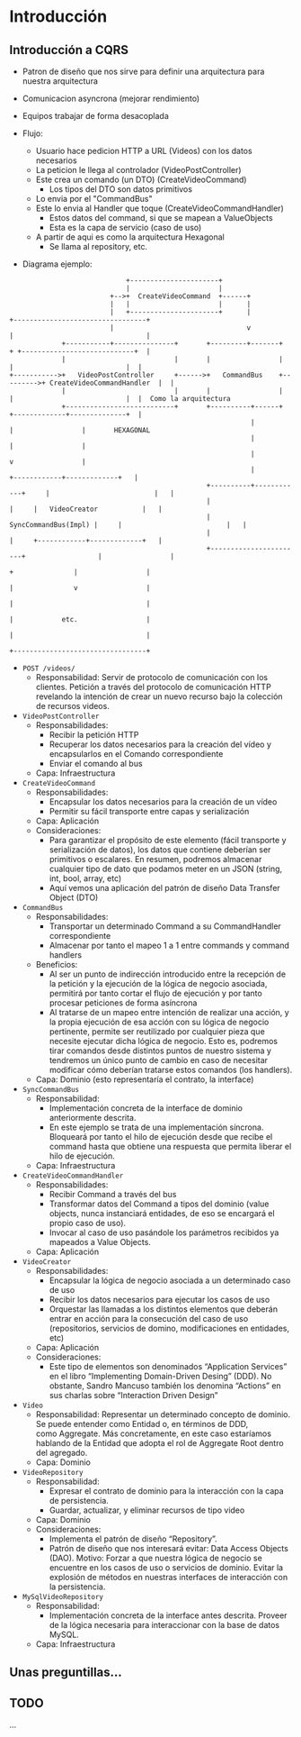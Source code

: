 # Introducción

## Introducción a CQRS

* Patron de diseño que nos sirve para definir una arquitectura para nuestra arquitectura
* Comunicacion asyncrona (mejorar rendimiento)
* Equipos trabajar de forma desacoplada
* Flujo:
  * Usuario hace pedicion HTTP a URL (Videos) con los datos necesarios
  * La peticion le llega al controlador (VideoPostController)
  * Este crea un comando (un DTO) (CreateVideoCommand)
    * Los tipos del DTO son datos primitivos
  * Lo envia por el "CommandBus"
  * Este lo envia al Handler que toque (CreateVideoCommandHandler)
    *  Estos datos del command, si que se mapean a ValueObjects
    * Esta es la capa de servicio (caso de uso)
  * A partir de aqui es como la arquitectura Hexagonal
     * Se llama al repository, etc.
  
* Diagrama ejemplo:

```
                             +----------------------+
                             |                      |
                         +-->+  CreateVideoCommand  +------+
                         |   |                      |      |
                         |   +----------------------+      |                +---------------------------------+
                         |                                 v                |                                 |
             +-----------+---------------+       +---------+-------+        + +----------------------------+  |
             |                           |       |                 |          |                            |  |
+----------->+   VideoPostController     +------>+   CommandBus    +--------->+ CreateVideoCommandHandler  |  |
             |                           |       |                 |          |                            |  |  Como la arquitectura
             +---------------------------+       +----------+------+          +-------------+--------------+  |
                                                            |                               |                 |       HEXAGONAL
                                                            |                               |                 |
                                                            |                               v                 |
                                                            |                  +------------+-------------+   |
                                                 +----------+------------+     |                          |   |
                                                 |                       |     |   VideoCreator           |   |
                                                 |  SyncCommandBus(Impl) |     |                          |   |
                                                 |                       |     +------------+-------------+   |
                                                 +-----------------------+                  |                 |
                                                                            +               |                 |
                                                                            |               v                 |
                                                                            |                                 |
                                                                            |            etc.                 |
                                                                            |                                 |
                                                                            +---------------------------------+

```

*   `POST /videos/`
    *   Responsabilidad: Servir de protocolo de comunicación con los clientes. Petición a través del protocolo de comunicación HTTP revelando la intención de crear un nuevo recurso bajo la colección de recursos videos.
*   `VideoPostController`
    *   Responsabilidades:
        *   Recibir la petición HTTP
        *   Recuperar los datos necesarios para la creación del vídeo y encapsularlos en el Comando correspondiente
        *   Enviar el comando al bus
    *   Capa: Infraestructura
*   `CreateVideoCommand`
    *   Responsabilidades:
        *   Encapsular los datos necesarios para la creación de un vídeo
        *   Permitir su fácil transporte entre capas y serialización
    *   Capa: Aplicación
    *   Consideraciones:
        *   Para garantizar el propósito de este elemento (fácil transporte y serialización de datos), los datos que contiene deberían ser primitivos o escalares. En resumen, podremos almacenar cualquier tipo de dato que podamos meter en un JSON (string, int, bool, array, etc)
        *   Aquí vemos una aplicación del patrón de diseño Data Transfer Object (DTO)
*   `CommandBus`
    *   Responsabilidades:
        *   Transportar un determinado Command a su CommandHandler correspondiente
        *   Almacenar por tanto el mapeo 1 a 1 entre commands y command handlers
    *   Beneficios:
        *   Al ser un punto de indirección introducido entre la recepción de la petición y la ejecución de la lógica de negocio asociada, permitirá por tanto cortar el flujo de ejecución y por tanto procesar peticiones de forma asíncrona
        *   Al tratarse de un mapeo entre intención de realizar una acción, y la propia ejecución de esa acción con su lógica de negocio pertinente, permite ser reutilizado por cualquier pieza que necesite ejecutar dicha lógica de negocio. Esto es, podremos tirar comandos desde distintos puntos de nuestro sistema y tendremos un único punto de cambio en caso de necesitar modificar cómo deberían tratarse estos comandos (los handlers).
    *   Capa: Dominio (esto representaría el contrato, la interface)
*   `SyncCommandBus`
    *   Responsabilidad:
        *   Implementación concreta de la interface de dominio anteriormente descrita.
        *   En este ejemplo se trata de una implementación síncrona. Bloqueará por tanto el hilo de ejecución desde que recibe el command hasta que obtiene una respuesta que permita liberar el hilo de ejecución.
    *   Capa: Infraestructura
*   `CreateVideoCommandHandler`
    *   Responsabilidades:
        *   Recibir Command a través del bus
        *   Transformar datos del Command a tipos del dominio (value objects, nunca instanciará entidades, de eso se encargará el propio caso de uso).
        *   Invocar al caso de uso pasándole los parámetros recibidos ya mapeados a Value Objects.
    *   Capa: Aplicación
*   `VideoCreator`
    *   Responsabilidades:
        *   Encapsular la lógica de negocio asociada a un determinado caso de uso
        *   Recibir los datos necesarios para ejecutar los casos de uso
        *   Orquestar las llamadas a los distintos elementos que deberán entrar en acción para la consecución del caso de uso (repositorios, servicios de domino, modificaciones en entidades, etc)
    *   Capa: Aplicación
    *   Consideraciones:
        *   Este tipo de elementos son denominados “Application Services” en el libro “Implementing Domain-Driven Desing” (DDD). No obstante, Sandro Mancuso también los denomina “Actions” en sus charlas sobre “Interaction Driven Design”
*   `Video`
    *   Responsabilidad: Representar un determinado concepto de dominio. Se puede entender como Entidad o, en términos de DDD, como Aggregate. Más concretamente, en este caso estaríamos hablando de la Entidad que adopta el rol de Aggregate Root dentro del agregado.
    *   Capa: Dominio
*   `VideoRepository`
    *   Responsabilidad:
        *   Expresar el contrato de dominio para la interacción con la capa de persistencia.
        *   Guardar, actualizar, y eliminar recursos de tipo video
    *   Capa: Dominio
    *   Consideraciones:
        *   Implementa el patrón de diseño “Repository”.
        *   Patrón de diseño que nos interesará evitar: Data Access Objects (DAO). Motivo: Forzar a que nuestra lógica de negocio se encuentre en los casos de uso o servicios de dominio. Evitar la explosión de métodos en nuestras interfaces de interacción con la persistencia.
*   `MySqlVideoRepository`
    *   Responsabilidad:
        *   Implementación concreta de la interface antes descrita. Proveer de la lógica necesaria para interaccionar con la base de datos MySQL.
    *   Capa: Infraestructura

## Unas preguntillas...

## TODO

...

